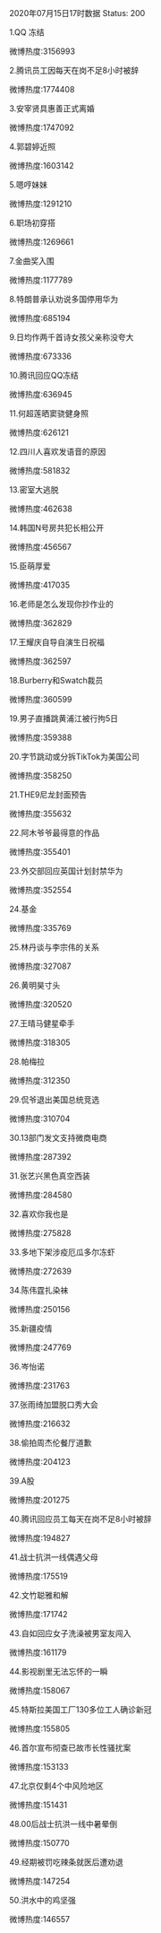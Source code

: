 2020年07月15日17时数据
Status: 200

1.QQ 冻结

微博热度:3156993

2.腾讯员工因每天在岗不足8小时被辞

微博热度:1774408

3.安宰贤具惠善正式离婚

微博热度:1747092

4.郭碧婷近照

微博热度:1603142

5.嗯哼妹妹

微博热度:1291210

6.职场初穿搭

微博热度:1269661

7.金曲奖入围

微博热度:1177789

8.特朗普承认劝说多国停用华为

微博热度:685194

9.日均作两千首诗女孩父亲称没夸大

微博热度:673336

10.腾讯回应QQ冻结

微博热度:636945

11.何超莲晒窦骁健身照

微博热度:626121

12.四川人喜欢发语音的原因

微博热度:581832

13.密室大逃脱

微博热度:462638

14.韩国N号房共犯长相公开

微博热度:456567

15.臣萌厚爱

微博热度:417035

16.老师是怎么发现你抄作业的

微博热度:362829

17.王耀庆自导自演生日祝福

微博热度:362597

18.Burberry和Swatch裁员

微博热度:360599

19.男子直播跳黄浦江被行拘5日

微博热度:359388

20.字节跳动或分拆TikTok为美国公司

微博热度:358250

21.THE9尼龙封面预告

微博热度:355632

22.阿木爷爷最得意的作品

微博热度:355401

23.外交部回应英国计划封禁华为

微博热度:352554

24.基金

微博热度:335769

25.林丹谈与李宗伟的关系

微博热度:327087

26.黄明昊寸头

微博热度:320520

27.王晴马健星牵手

微博热度:318305

28.帕梅拉

微博热度:312350

29.侃爷退出美国总统竞选

微博热度:310704

30.13部门发文支持微商电商

微博热度:287392

31.张艺兴黑色真空西装

微博热度:284580

32.喜欢你我也是

微博热度:275828

33.多地下架涉疫厄瓜多尔冻虾

微博热度:272639

34.陈伟霆扎染袜

微博热度:250156

35.新疆疫情

微博热度:247769

36.岑怡诺

微博热度:231763

37.张雨绮加盟脱口秀大会

微博热度:216632

38.偷拍周杰伦餐厅道歉

微博热度:204123

39.A股

微博热度:201275

40.腾讯回应员工每天在岗不足8小时被辞

微博热度:194827

41.战士抗洪一线偶遇父母

微博热度:175519

42.文竹聪雅和解

微博热度:171742

43.自如回应女子洗澡被男室友闯入

微博热度:161179

44.影视剧里无法忘怀的一瞬

微博热度:158067

45.特斯拉美国工厂130多位工人确诊新冠

微博热度:155805

46.首尔宣布彻查已故市长性骚扰案

微博热度:153133

47.北京仅剩4个中风险地区

微博热度:151431

48.00后战士抗洪一线中暑晕倒

微博热度:150770

49.经期被罚吃辣条就医后遭劝退

微博热度:147254

50.洪水中的鸡坚强

微博热度:146557

